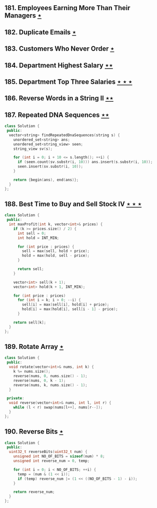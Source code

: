 ## 181. Employees Earning More Than Their Managers [$\star$](https://leetcode.com/problems/employees-earning-more-than-their-managers)

## 182. Duplicate Emails [$\star$](https://leetcode.com/problems/duplicate-emails)

## 183. Customers Who Never Order [$\star$](https://leetcode.com/problems/customers-who-never-order)

## 184. Department Highest Salary [$\star\star$](https://leetcode.com/problems/department-highest-salary)

## 185. Department Top Three Salaries [$\star\star\star$](https://leetcode.com/problems/department-top-three-salaries)

## 186. Reverse Words in a String II [$\star\star$](https://leetcode.com/problems/reverse-words-in-a-string-ii)

## 187. Repeated DNA Sequences [$\star\star$](https://leetcode.com/problems/repeated-dna-sequences)

```cpp
class Solution {
 public:
  vector<string> findRepeatedDnaSequences(string s) {
    unordered_set<string> ans;
    unordered_set<string_view> seen;
    string_view sv(s);

    for (int i = 0; i + 10 <= s.length(); ++i) {
      if (seen.count(sv.substr(i, 10))) ans.insert(s.substr(i, 10));
      seen.insert(sv.substr(i, 10));
    }

    return {begin(ans), end(ans)};
  }
};
```

## 188. Best Time to Buy and Sell Stock IV [$\star\star\star$](https://leetcode.com/problems/best-time-to-buy-and-sell-stock-iv)

```cpp
class Solution {
 public:
  int maxProfit(int k, vector<int>& prices) {
    if (k >= prices.size() / 2) {
      int sell = 0;
      int hold = INT_MIN;

      for (int price : prices) {
        sell = max(sell, hold + price);
        hold = max(hold, sell - price);
      }

      return sell;
    }

    vector<int> sell(k + 1);
    vector<int> hold(k + 1, INT_MIN);

    for (int price : prices)
      for (int i = k; i > 0; --i) {
        sell[i] = max(sell[i], hold[i] + price);
        hold[i] = max(hold[i], sell[i - 1] - price);
      }

    return sell[k];
  }
};
```

## 189. Rotate Array [$\star$](https://leetcode.com/problems/rotate-array)

```cpp
class Solution {
 public:
  void rotate(vector<int>& nums, int k) {
    k %= nums.size();
    reverse(nums, 0, nums.size() - 1);
    reverse(nums, 0, k - 1);
    reverse(nums, k, nums.size() - 1);
  }

 private:
  void reverse(vector<int>& nums, int l, int r) {
    while (l < r) swap(nums[l++], nums[r--]);
  }
};
```

## 190. Reverse Bits [$\star$](https://leetcode.com/problems/reverse-bits)

```cpp
class Solution {
 public:
  uint32_t reverseBits(uint32_t num) {
    unsigned int NO_OF_BITS = sizeof(num) * 8;
    unsigned int reverse_num = 0, temp;

    for (int i = 0; i < NO_OF_BITS; ++i) {
      temp = (num & (1 << i));
      if (temp) reverse_num |= (1 << ((NO_OF_BITS - 1) - i));
    }

    return reverse_num;
  }
};
```

